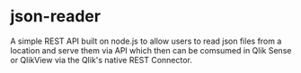 # json-reader
A simple REST API built on node.js to allow users to read json files from a location and serve them via API which then can be comsumed in Qlik Sense or QlikView via the Qlik's native REST Connector.
